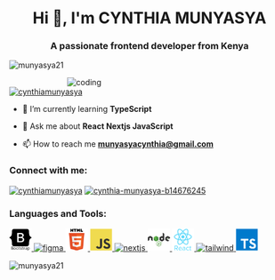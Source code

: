 <h1 align="center">Hi 👋, I'm CYNTHIA MUNYASYA</h1>
<h3 align="center">A passionate frontend developer from Kenya</h3>

<p align="left"> <img src="https://komarev.com/ghpvc/?username=munyasya21&label=Profile%20views&color=0e75b6&style=flat" alt="munyasya21" /> </p>
<img align="right" alt="coding" width="400" src="https://img.freepik.com/premium-photo/she-is-brilliant-programmer-nerdy-young-computer-programmer-poring-data-software-network-interface-ai-generative-female-software-developer-coding-concentrating_28914-6224.jpg?w=996">
<p align="left"> <a href="https://twitter.com/cynthiamunyasya" target="blank"><img src="https://img.shields.io/twitter/follow/cynthiamunyasya?logo=twitter&style=for-the-badge" alt="cynthiamunyasya" /></a> </p>

- 🌱 I’m currently learning **TypeScript**

- 💬 Ask me about **React Nextjs JavaScript**

- 📫 How to reach me **munyasyacynthia@gmail.com**

<h3 align="left">Connect with me:</h3>
<p align="left">
<a href="https://twitter.com/cynthiamunyasya" target="blank"><img align="center" src="https://raw.githubusercontent.com/rahuldkjain/github-profile-readme-generator/master/src/images/icons/Social/twitter.svg" alt="cynthiamunyasya" height="30" width="40" /></a>
<a href="https://linkedin.com/in/cynthia-munyasya-b14676245" target="blank"><img align="center" src="https://raw.githubusercontent.com/rahuldkjain/github-profile-readme-generator/master/src/images/icons/Social/linked-in-alt.svg" alt="cynthia-munyasya-b14676245" height="30" width="40" /></a>
</p>

<h3 align="left">Languages and Tools:</h3>
<p align="left"> <a href="https://getbootstrap.com" target="_blank" rel="noreferrer"> <img src="https://raw.githubusercontent.com/devicons/devicon/master/icons/bootstrap/bootstrap-plain-wordmark.svg" alt="bootstrap" width="40" height="40"/> </a> <a href="https://www.figma.com/" target="_blank" rel="noreferrer"> <img src="https://www.vectorlogo.zone/logos/figma/figma-icon.svg" alt="figma" width="40" height="40"/> </a> <a href="https://www.w3.org/html/" target="_blank" rel="noreferrer"> <img src="https://raw.githubusercontent.com/devicons/devicon/master/icons/html5/html5-original-wordmark.svg" alt="html5" width="40" height="40"/> </a> <a href="https://developer.mozilla.org/en-US/docs/Web/JavaScript" target="_blank" rel="noreferrer"> <img src="https://raw.githubusercontent.com/devicons/devicon/master/icons/javascript/javascript-original.svg" alt="javascript" width="40" height="40"/> </a> <a href="https://nextjs.org/" target="_blank" rel="noreferrer"> <img src="https://cdn.worldvectorlogo.com/logos/nextjs-2.svg" alt="nextjs" width="40" height="40"/> </a> <a href="https://nodejs.org" target="_blank" rel="noreferrer"> <img src="https://raw.githubusercontent.com/devicons/devicon/master/icons/nodejs/nodejs-original-wordmark.svg" alt="nodejs" width="40" height="40"/> </a> <a href="https://reactjs.org/" target="_blank" rel="noreferrer"> <img src="https://raw.githubusercontent.com/devicons/devicon/master/icons/react/react-original-wordmark.svg" alt="react" width="40" height="40"/> </a> <a href="https://tailwindcss.com/" target="_blank" rel="noreferrer"> <img src="https://www.vectorlogo.zone/logos/tailwindcss/tailwindcss-icon.svg" alt="tailwind" width="40" height="40"/> </a> <a href="https://www.typescriptlang.org/" target="_blank" rel="noreferrer"> <img src="https://raw.githubusercontent.com/devicons/devicon/master/icons/typescript/typescript-original.svg" alt="typescript" width="40" height="40"/> </a> </p>

<p><img align="center" src="https://github-readme-stats.vercel.app/api/top-langs?username=munyasya21&show_icons=true&locale=en&layout=compact" alt="munyasya21" /></p>


